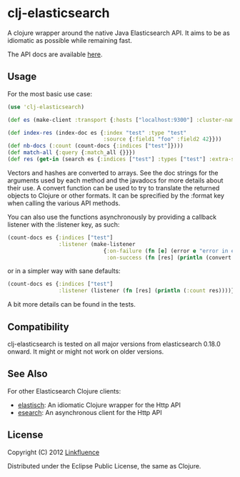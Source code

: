 # clj-elasticsearch

A clojure wrapper around the native Java Elasticsearch API. It aims to be as idiomatic as possible while remaining fast.

The API docs are available [here](http://ngrunwald.github.com/clj-elasticsearch).

## Usage

For the most basic use case:

```clojure
(use 'clj-elasticsearch)

(def es (make-client :transport {:hosts ["localhost:9300"] :cluster-name "elasticsearch"}))

(def index-res (index-doc es {:index "test" :type "test"
                              :source {:field1 "foo" :field2 42}}))
(def nb-docs (:count (count-docs {:indices ["test"]})))
(def match-all {:query {:match_all {}}})
(def res (get-in (search es {:indices ["test"] :types ["test"] :extra-source match-all}) [:hits :hits]))
```
Vectors and hashes are converted to arrays. See the doc strings for the arguments used by each method and the javadocs for more details about their use. A convert function can be used to try to translate the returned objects to Clojure or other formats. It can be sprecified by the :format key when calling the various API methods.

You can also use the functions asynchronously by providing a callback listener with the :listener key, as such:

```clojure
(count-docs es {:indices ["test"]
                :listener (make-listener
                              {:on-failure (fn [e] (error e "error in es listener"))
                               :on-success (fn [res] (println (convert res :clj)))})})
```
or in a simpler way with sane defaults:

```clojure
(count-docs es {:indices ["test"]
                :listener (listener (fn [res] (println (:count res))))})
```
A bit more details can be found in the tests.

## Compatibility

clj-elasticsearch is tested on all major versions from elasticsearch 0.18.0 onward. It might or might not work on older versions.

## See Also

For other Elasticsearch Clojure clients:

* [elastisch](https://github.com/clojurewerkz/elastisch): An idiomatic Clojure wrapper for the Http API
* [esearch](https://github.com/mpenet/clj-esearch): An asynchronous client for the Http API

## License

Copyright (C) 2012 [Linkfluence](http://linkfluence.net)

Distributed under the Eclipse Public License, the same as Clojure.

